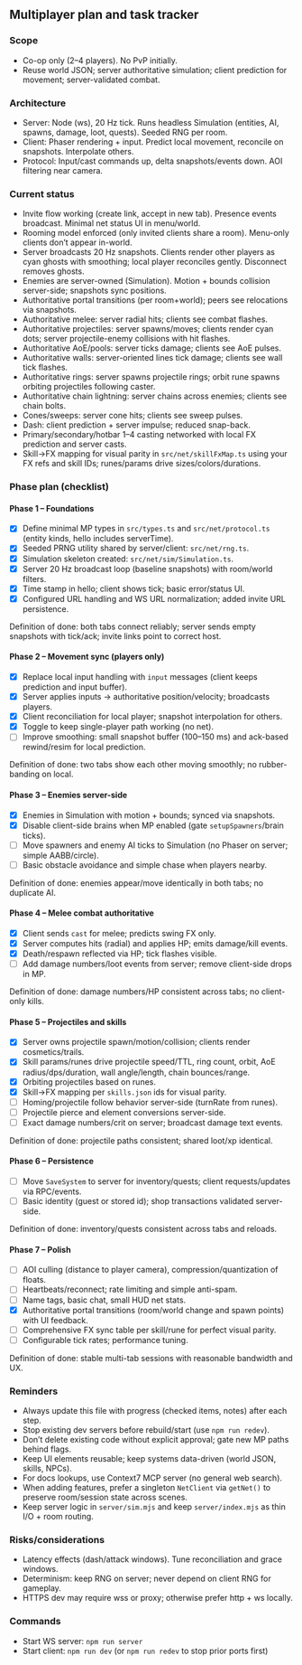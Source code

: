 ## Multiplayer plan and task tracker

### Scope
- Co-op only (2–4 players). No PvP initially.
- Reuse world JSON; server authoritative simulation; client prediction for movement; server-validated combat.

### Architecture
- Server: Node (ws), 20 Hz tick. Runs headless Simulation (entities, AI, spawns, damage, loot, quests). Seeded RNG per room.
- Client: Phaser rendering + input. Predict local movement, reconcile on snapshots. Interpolate others.
- Protocol: Input/cast commands up, delta snapshots/events down. AOI filtering near camera.

### Current status
- Invite flow working (create link, accept in new tab). Presence events broadcast. Minimal net status UI in menu/world.
- Rooming model enforced (only invited clients share a room). Menu-only clients don’t appear in-world.
- Server broadcasts 20 Hz snapshots. Clients render other players as cyan ghosts with smoothing; local player reconciles gently. Disconnect removes ghosts.
- Enemies are server-owned (Simulation). Motion + bounds collision server-side; snapshots sync positions.
- Authoritative portal transitions (per room+world); peers see relocations via snapshots.
- Authoritative melee: server radial hits; clients see combat flashes.
- Authoritative projectiles: server spawns/moves; clients render cyan dots; server projectile-enemy collisions with hit flashes.
- Authoritative AoE/pools: server ticks damage; clients see AoE pulses.
- Authoritative walls: server-oriented lines tick damage; clients see wall tick flashes.
- Authoritative rings: server spawns projectile rings; orbit rune spawns orbiting projectiles following caster.
- Authoritative chain lightning: server chains across enemies; clients see chain bolts.
- Cones/sweeps: server cone hits; clients see sweep pulses.
- Dash: client prediction + server impulse; reduced snap-back.
- Primary/secondary/hotbar 1–4 casting networked with local FX prediction and server casts.
- Skill→FX mapping for visual parity in `src/net/skillFxMap.ts` using your FX refs and skill IDs; runes/params drive sizes/colors/durations.

### Phase plan (checklist)

#### Phase 1 – Foundations
- [x] Define minimal MP types in `src/types.ts` and `src/net/protocol.ts` (entity kinds, hello includes serverTime).
- [x] Seeded PRNG utility shared by server/client: `src/net/rng.ts`.
- [x] Simulation skeleton created: `src/net/sim/Simulation.ts`.
- [x] Server 20 Hz broadcast loop (baseline snapshots) with room/world filters.
- [x] Time stamp in hello; client shows tick; basic error/status UI.
- [x] Configured URL handling and WS URL normalization; added invite URL persistence.

Definition of done: both tabs connect reliably; server sends empty snapshots with tick/ack; invite links point to correct host.

#### Phase 2 – Movement sync (players only)
- [x] Replace local input handling with `input` messages (client keeps prediction and input buffer).
- [x] Server applies inputs → authoritative position/velocity; broadcasts players.
- [x] Client reconciliation for local player; snapshot interpolation for others.
- [x] Toggle to keep single-player path working (no net).
- [ ] Improve smoothing: small snapshot buffer (100–150 ms) and ack-based rewind/resim for local prediction.

Definition of done: two tabs show each other moving smoothly; no rubber-banding on local.

#### Phase 3 – Enemies server-side
- [x] Enemies in Simulation with motion + bounds; synced via snapshots.
- [x] Disable client-side brains when MP enabled (gate `setupSpawners`/brain ticks).
- [ ] Move spawners and enemy AI ticks to Simulation (no Phaser on server; simple AABB/circle).
- [ ] Basic obstacle avoidance and simple chase when players nearby.

Definition of done: enemies appear/move identically in both tabs; no duplicate AI.

#### Phase 4 – Melee combat authoritative
- [x] Client sends `cast` for melee; predicts swing FX only.
- [x] Server computes hits (radial) and applies HP; emits damage/kill events.
- [x] Death/respawn reflected via HP; tick flashes visible.
- [ ] Add damage numbers/loot events from server; remove client-side drops in MP.

Definition of done: damage numbers/HP consistent across tabs; no client-only kills.

#### Phase 5 – Projectiles and skills
- [x] Server owns projectile spawn/motion/collision; clients render cosmetics/trails.
- [x] Skill params/runes drive projectile speed/TTL, ring count, orbit, AoE radius/dps/duration, wall angle/length, chain bounces/range.
- [x] Orbiting projectiles based on runes.
- [x] Skill→FX mapping per `skills.json` ids for visual parity.
- [ ] Homing/projectile follow behavior server-side (turnRate from runes).
- [ ] Projectile pierce and element conversions server-side.
- [ ] Exact damage numbers/crit on server; broadcast damage text events.

Definition of done: projectile paths consistent; shared loot/xp identical.

#### Phase 6 – Persistence
- [ ] Move `SaveSystem` to server for inventory/quests; client requests/updates via RPC/events.
- [ ] Basic identity (guest or stored id); shop transactions validated server-side.

Definition of done: inventory/quests consistent across tabs and reloads.

#### Phase 7 – Polish
- [ ] AOI culling (distance to player camera), compression/quantization of floats.
- [ ] Heartbeats/reconnect; rate limiting and simple anti-spam.
- [ ] Name tags, basic chat, small HUD net stats.
- [x] Authoritative portal transitions (room/world change and spawn points) with UI feedback.
- [ ] Comprehensive FX sync table per skill/rune for perfect visual parity.
- [ ] Configurable tick rates; performance tuning.

Definition of done: stable multi-tab sessions with reasonable bandwidth and UX.

### Reminders
- Always update this file with progress (checked items, notes) after each step.
- Stop existing dev servers before rebuild/start (use `npm run redev`).
- Don’t delete existing code without explicit approval; gate new MP paths behind flags.
- Keep UI elements reusable; keep systems data-driven (world JSON, skills, NPCs).
- For docs lookups, use Context7 MCP server (no general web search).
- When adding features, prefer a singleton `NetClient` via `getNet()` to preserve room/session state across scenes.
- Keep server logic in `server/sim.mjs` and keep `server/index.mjs` as thin I/O + room routing.

### Risks/considerations
- Latency effects (dash/attack windows). Tune reconciliation and grace windows.
- Determinism: keep RNG on server; never depend on client RNG for gameplay.
- HTTPS dev may require wss or proxy; otherwise prefer http + ws locally.

### Commands
- Start WS server: `npm run server`
- Start client: `npm run dev` (or `npm run redev` to stop prior ports first)


